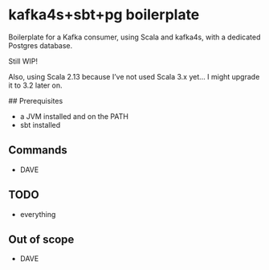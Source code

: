 # kafka4s+sbt+pg boilerplate

Boilerplate for a Kafka consumer, using Scala and kafka4s, with a
dedicated Postgres database.

Still WIP!

Also, using Scala 2.13 because I’ve not used Scala 3.x yet… I might
upgrade it to 3.2 later on.

## Prerequisites

- a JVM installed and on the PATH
- sbt installed

## Commands

- DAVE

## TODO

- everything

## Out of scope

- DAVE
